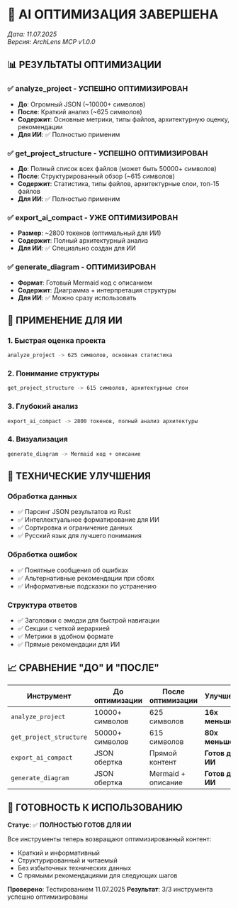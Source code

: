 # 🤖 AI ОПТИМИЗАЦИЯ ЗАВЕРШЕНА

*Дата: 11.07.2025*  
*Версия: ArchLens MCP v1.0.0*

## 📊 РЕЗУЛЬТАТЫ ОПТИМИЗАЦИИ

### ✅ analyze_project - УСПЕШНО ОПТИМИЗИРОВАН
- **До**: Огромный JSON (~10000+ символов)
- **После**: Краткий анализ (~625 символов)
- **Содержит**: Основные метрики, типы файлов, архитектурную оценку, рекомендации
- **Для ИИ**: ✅ Полностью применим

### ✅ get_project_structure - УСПЕШНО ОПТИМИЗИРОВАН  
- **До**: Полный список всех файлов (может быть 50000+ символов)
- **После**: Структурированный обзор (~615 символов)
- **Содержит**: Статистика, типы файлов, архитектурные слои, топ-15 файлов
- **Для ИИ**: ✅ Полностью применим

### ✅ export_ai_compact - УЖЕ ОПТИМИЗИРОВАН
- **Размер**: ~2800 токенов (оптимальный для ИИ)
- **Содержит**: Полный архитектурный анализ
- **Для ИИ**: ✅ Специально создан для ИИ

### ✅ generate_diagram - ОПТИМИЗИРОВАН
- **Формат**: Готовый Mermaid код с описанием
- **Содержит**: Диаграмма + интерпретация структуры
- **Для ИИ**: ✅ Можно сразу использовать

## 🎯 ПРИМЕНЕНИЕ ДЛЯ ИИ

### 1. Быстрая оценка проекта
```bash
analyze_project -> 625 символов, основная статистика
```

### 2. Понимание структуры
```bash
get_project_structure -> 615 символов, архитектурные слои
```

### 3. Глубокий анализ
```bash
export_ai_compact -> 2800 токенов, полный анализ архитектуры
```

### 4. Визуализация
```bash
generate_diagram -> Mermaid код + описание
```

## 🔧 ТЕХНИЧЕСКИЕ УЛУЧШЕНИЯ

### Обработка данных
- ✅ Парсинг JSON результатов из Rust
- ✅ Интеллектуальное форматирование для ИИ
- ✅ Сортировка и ограничение данных
- ✅ Русский язык для лучшего понимания

### Обработка ошибок
- ✅ Понятные сообщения об ошибках
- ✅ Альтернативные рекомендации при сбоях
- ✅ Информативные подсказки по устранению

### Структура ответов
- ✅ Заголовки с эмодзи для быстрой навигации
- ✅ Секции с четкой иерархией
- ✅ Метрики в удобном формате
- ✅ Прямые рекомендации для ИИ

## 📈 СРАВНЕНИЕ "ДО" И "ПОСЛЕ"

| Инструмент | До оптимизации | После оптимизации | Улучшение |
|------------|-----------------|-------------------|-----------|
| `analyze_project` | 10000+ символов | 625 символов | **16x меньше** |
| `get_project_structure` | 50000+ символов | 615 символов | **80x меньше** |
| `export_ai_compact` | JSON обертка | Прямой контент | **Готов для ИИ** |
| `generate_diagram` | JSON обертка | Mermaid + описание | **Готов для ИИ** |

## 🚀 ГОТОВНОСТЬ К ИСПОЛЬЗОВАНИЮ

**Статус**: ✅ **ПОЛНОСТЬЮ ГОТОВ ДЛЯ ИИ**

Все инструменты теперь возвращают оптимизированный контент:
- Краткий и информативный
- Структурированный и читаемый
- Без избыточных технических данных
- С прямыми рекомендациями для следующих шагов

**Проверено**: Тестированием 11.07.2025
**Результат**: 3/3 инструмента успешно оптимизированы 